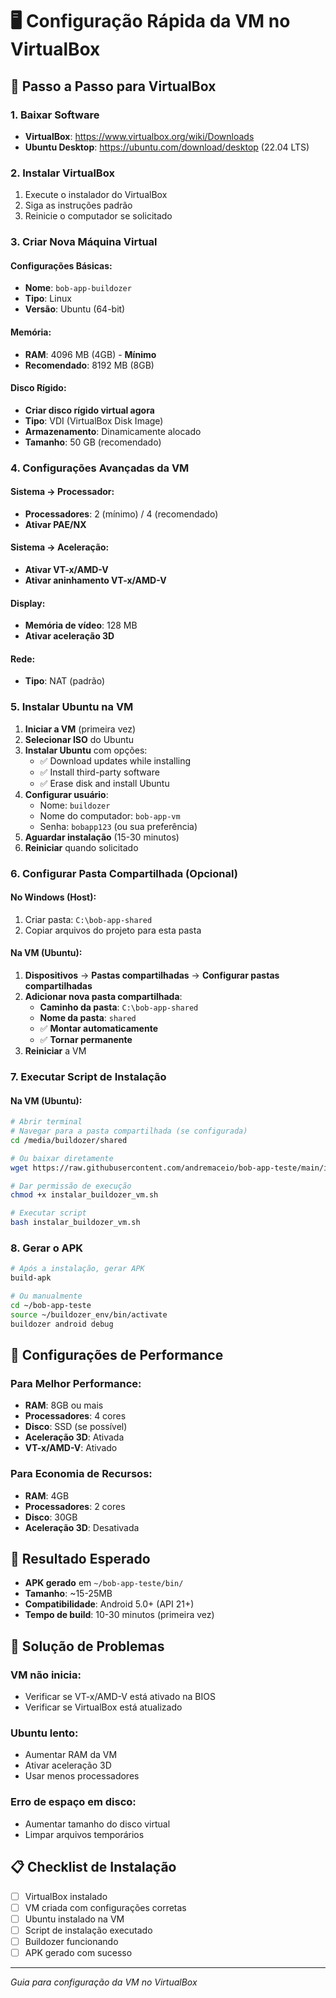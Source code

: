 # 🖥️ Configuração Rápida da VM no VirtualBox

## 🚀 Passo a Passo para VirtualBox

### 1. **Baixar Software**
- **VirtualBox**: https://www.virtualbox.org/wiki/Downloads
- **Ubuntu Desktop**: https://ubuntu.com/download/desktop (22.04 LTS)

### 2. **Instalar VirtualBox**
1. Execute o instalador do VirtualBox
2. Siga as instruções padrão
3. Reinicie o computador se solicitado

### 3. **Criar Nova Máquina Virtual**

#### Configurações Básicas:
- **Nome**: `bob-app-buildozer`
- **Tipo**: Linux
- **Versão**: Ubuntu (64-bit)

#### Memória:
- **RAM**: 4096 MB (4GB) - **Mínimo**
- **Recomendado**: 8192 MB (8GB)

#### Disco Rígido:
- **Criar disco rígido virtual agora**
- **Tipo**: VDI (VirtualBox Disk Image)
- **Armazenamento**: Dinamicamente alocado
- **Tamanho**: 50 GB (recomendado)

### 4. **Configurações Avançadas da VM**

#### Sistema → Processador:
- **Processadores**: 2 (mínimo) / 4 (recomendado)
- **Ativar PAE/NX**

#### Sistema → Aceleração:
- **Ativar VT-x/AMD-V**
- **Ativar aninhamento VT-x/AMD-V**

#### Display:
- **Memória de vídeo**: 128 MB
- **Ativar aceleração 3D**

#### Rede:
- **Tipo**: NAT (padrão)

### 5. **Instalar Ubuntu na VM**

1. **Iniciar a VM** (primeira vez)
2. **Selecionar ISO** do Ubuntu
3. **Instalar Ubuntu** com opções:
   - ✅ Download updates while installing
   - ✅ Install third-party software
   - ✅ Erase disk and install Ubuntu
4. **Configurar usuário**:
   - Nome: `buildozer`
   - Nome do computador: `bob-app-vm`
   - Senha: `bobapp123` (ou sua preferência)
5. **Aguardar instalação** (15-30 minutos)
6. **Reiniciar** quando solicitado

### 6. **Configurar Pasta Compartilhada (Opcional)**

#### No Windows (Host):
1. Criar pasta: `C:\bob-app-shared`
2. Copiar arquivos do projeto para esta pasta

#### Na VM (Ubuntu):
1. **Dispositivos** → **Pastas compartilhadas** → **Configurar pastas compartilhadas**
2. **Adicionar nova pasta compartilhada**:
   - **Caminho da pasta**: `C:\bob-app-shared`
   - **Nome da pasta**: `shared`
   - ✅ **Montar automaticamente**
   - ✅ **Tornar permanente**
3. **Reiniciar** a VM

### 7. **Executar Script de Instalação**

#### Na VM (Ubuntu):
```bash
# Abrir terminal
# Navegar para a pasta compartilhada (se configurada)
cd /media/buildozer/shared

# Ou baixar diretamente
wget https://raw.githubusercontent.com/andremaceio/bob-app-teste/main/instalar_buildozer_vm.sh

# Dar permissão de execução
chmod +x instalar_buildozer_vm.sh

# Executar script
bash instalar_buildozer_vm.sh
```

### 8. **Gerar o APK**

```bash
# Após a instalação, gerar APK
build-apk

# Ou manualmente
cd ~/bob-app-teste
source ~/buildozer_env/bin/activate
buildozer android debug
```

## 🔧 **Configurações de Performance**

### **Para Melhor Performance:**
- **RAM**: 8GB ou mais
- **Processadores**: 4 cores
- **Disco**: SSD (se possível)
- **Aceleração 3D**: Ativada
- **VT-x/AMD-V**: Ativado

### **Para Economia de Recursos:**
- **RAM**: 4GB
- **Processadores**: 2 cores
- **Disco**: 30GB
- **Aceleração 3D**: Desativada

## 📱 **Resultado Esperado**

- **APK gerado** em `~/bob-app-teste/bin/`
- **Tamanho**: ~15-25MB
- **Compatibilidade**: Android 5.0+ (API 21+)
- **Tempo de build**: 10-30 minutos (primeira vez)

## 🚨 **Solução de Problemas**

### **VM não inicia:**
- Verificar se VT-x/AMD-V está ativado na BIOS
- Verificar se VirtualBox está atualizado

### **Ubuntu lento:**
- Aumentar RAM da VM
- Ativar aceleração 3D
- Usar menos processadores

### **Erro de espaço em disco:**
- Aumentar tamanho do disco virtual
- Limpar arquivos temporários

## 📋 **Checklist de Instalação**

- [ ] VirtualBox instalado
- [ ] VM criada com configurações corretas
- [ ] Ubuntu instalado na VM
- [ ] Script de instalação executado
- [ ] Buildozer funcionando
- [ ] APK gerado com sucesso

---

*Guia para configuração da VM no VirtualBox*
